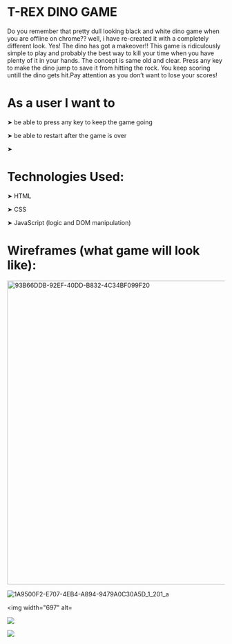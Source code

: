 # T-REX DINO GAME #


Do you remember that pretty dull looking black and white dino game when you are offline on chrome??
well, i have re-created it with a completely different look. Yes! The dino has got a makeover!!
This game is ridiculously simple to play and probably the best way to kill your time when you have plenty of it in your hands. The concept is same old and clear. Press any key to make the dino jump to save it from hitting the rock. You keep scoring untill the dino gets hit.Pay attention as you don’t want to lose your scores! 



# As a user I want to #

➤ be able to press any key to keep the game going
 
➤ be able to restart after the game is over

➤ 






# Technologies Used: #

➤  HTML

➤ CSS

➤ JavaScript (logic and DOM manipulation)



# Wireframes (what game will look like): #



<img width="704" alt="93B66DDB-92EF-40DD-B832-4C34BF099F20" src="https://user-images.githubusercontent.com/103016990/170573672-aa615777-df9f-42fc-a27d-6514330869f8.png">







![1A9500F2-E707-4EB4-A894-9479A0C30A5D_1_201_a](https://user-images.githubusercontent.com/103016990/170573683-12e220cb-37d3-442d-ad7f-43a0a8944fcd.jpeg)









<img width="697" alt= 


![](https://file%2B.vscode-resource.vscode-cdn.net/Users/poojadave/Pictures/Photos%20Library.photoslibrary/originals/9/93B66DDB-92EF-40DD-B832-4C34BF099F20.png?version%3D1653595253674)



![](https://file%2B.vscode-resource.vscode-cdn.net/Users/poojadave/Pictures/Photos%20Library.photoslibrary/resources/renders/1/1A9500F2-E707-4EB4-A894-9479A0C30A5D_1_201_a.jpeg?version%3D1653596048012)
